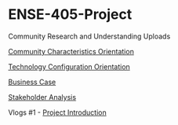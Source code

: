 # ENSE-405-Project

Community Research and Understanding Uploads

[Community Characteristics Orientation](https://github.com/kmn999/ENSE-405-Project/blob/main/P01%20-%20405%20-%20Activity%20-%20Community%20characteristics%20%20orientation.pdf)

[Technology Configuration Orientation]()

[Business Case]()

[Stakeholder Analysis]()

Vlogs
#1 - [Project Introduction](https://youtu.be/guHlk-S1XM8)

